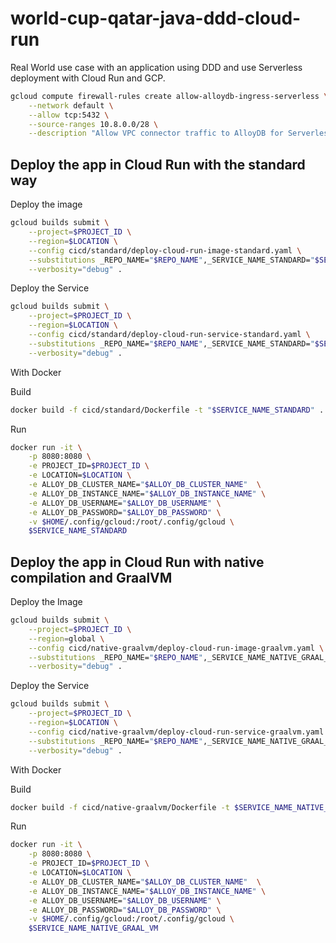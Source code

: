 # world-cup-qatar-java-ddd-cloud-run

Real World use case with an application using DDD and use Serverless deployment with Cloud Run and GCP.

```bash
gcloud compute firewall-rules create allow-alloydb-ingress-serverless \
    --network default \
    --allow tcp:5432 \
    --source-ranges 10.8.0.0/28 \
    --description "Allow VPC connector traffic to AlloyDB for Serverless Components"
```

## Deploy the app in Cloud Run with the standard way

Deploy the image

```bash
gcloud builds submit \
    --project=$PROJECT_ID \
    --region=$LOCATION \
    --config cicd/standard/deploy-cloud-run-image-standard.yaml \
    --substitutions _REPO_NAME="$REPO_NAME",_SERVICE_NAME_STANDARD="$SERVICE_NAME_STANDARD",_IMAGE_TAG="$IMAGE_TAG",_SERVICE_ACCOUNT="$SERVICE_ACCOUNT" \
    --verbosity="debug" .
```

Deploy the Service

```bash
gcloud builds submit \
    --project=$PROJECT_ID \
    --region=$LOCATION \
    --config cicd/standard/deploy-cloud-run-service-standard.yaml \
    --substitutions _REPO_NAME="$REPO_NAME",_SERVICE_NAME_STANDARD="$SERVICE_NAME_STANDARD",_IMAGE_TAG="$IMAGE_TAG",_SERVICE_ACCOUNT="$SERVICE_ACCOUNT" \
    --verbosity="debug" .
```

With Docker 

Build 

```bash
docker build -f cicd/standard/Dockerfile -t "$SERVICE_NAME_STANDARD" .
```

Run 

```bash
docker run -it \
    -p 8080:8080 \
    -e PROJECT_ID=$PROJECT_ID \
    -e LOCATION=$LOCATION \
    -e ALLOY_DB_CLUSTER_NAME="$ALLOY_DB_CLUSTER_NAME"  \
    -e ALLOY_DB_INSTANCE_NAME="$ALLOY_DB_INSTANCE_NAME" \
    -e ALLOY_DB_USERNAME="$ALLOY_DB_USERNAME" \
    -e ALLOY_DB_PASSWORD="$ALLOY_DB_PASSWORD" \
    -v $HOME/.config/gcloud:/root/.config/gcloud \
    $SERVICE_NAME_STANDARD
```

## Deploy the app in Cloud Run with native compilation and GraalVM

Deploy the Image

```bash
gcloud builds submit \
    --project=$PROJECT_ID \
    --region=global \
    --config cicd/native-graalvm/deploy-cloud-run-image-graalvm.yaml \
    --substitutions _REPO_NAME="$REPO_NAME",_SERVICE_NAME_NATIVE_GRAAL_VM="$SERVICE_NAME_NATIVE_GRAAL_VM",_IMAGE_TAG="$IMAGE_TAG",_SERVICE_ACCOUNT="$SERVICE_ACCOUNT" \
    --verbosity="debug" .
```

Deploy the Service

```bash
gcloud builds submit \
    --project=$PROJECT_ID \
    --region=$LOCATION \
    --config cicd/native-graalvm/deploy-cloud-run-service-graalvm.yaml \
    --substitutions _REPO_NAME="$REPO_NAME",_SERVICE_NAME_NATIVE_GRAAL_VM="$SERVICE_NAME_NATIVE_GRAAL_VM",_IMAGE_TAG="$IMAGE_TAG",_SERVICE_ACCOUNT="$SERVICE_ACCOUNT" \
    --verbosity="debug" .
```

With Docker


Build

```bash
docker build -f cicd/native-graalvm/Dockerfile -t $SERVICE_NAME_NATIVE_GRAAL_VM .
```

Run

```bash
docker run -it \
    -p 8080:8080 \
    -e PROJECT_ID=$PROJECT_ID \
    -e LOCATION=$LOCATION \
    -e ALLOY_DB_CLUSTER_NAME="$ALLOY_DB_CLUSTER_NAME"  \
    -e ALLOY_DB_INSTANCE_NAME="$ALLOY_DB_INSTANCE_NAME" \
    -e ALLOY_DB_USERNAME="$ALLOY_DB_USERNAME" \
    -e ALLOY_DB_PASSWORD="$ALLOY_DB_PASSWORD" \
    -v $HOME/.config/gcloud:/root/.config/gcloud \
    $SERVICE_NAME_NATIVE_GRAAL_VM
```